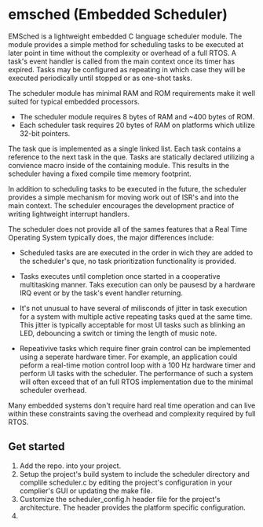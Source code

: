 # emsched (Embedded Scheduler)

EMSched is a lightweight embedded C language scheduler module. The module provides a simple method for scheduling tasks to be executed at later point in time without the complexity or overhead of a full RTOS.  A task's event handler is called from the main context once its timer has expired.  Tasks may be configured as repeating in which case they will be executed periodically until stopped or as one-shot tasks.  

The scheduler module has minimal RAM and ROM requirements make it well suited for typical embedded processors.

* The scheduler module requires 8 bytes of RAM and ~400 bytes of ROM.
* Each scheduler task requires 20 bytes of RAM on platforms which utilize 32-bit pointers.

The task que is implemented as a single linked list.  Each task contains a reference to the next task in the que.  Tasks are statically declared utilizing a convience macro inside of the containing module.  This results in the scheduler having a fixed compile time memory footprint.  

In addition to scheduling tasks to be executed in the future, the scheduler provides a simple mechanism for moving work out of ISR's and into the main context.  The scheduler encourages the development practice of writing lightweight interrupt handlers.
                                                            
The scheduler does not provide all of the sames features that a Real Time Operating System typically does, the major differences include:

* Scheduled tasks are are executed in the order in wich they are added to the scheduler's que, no task prioritization functionality is provided.  

* Tasks executes until completion once started in a cooperative multitasking manner.  Taks execution can only be pausesd by a hardware IRQ event or by the task's event handler returning.
                                                                            
* It's not unusual to have several of milisconds of jitter in task execution for a system with multiple active repeating tasks qued at the same time.  This jitter is typically acceptable for most UI tasks such as blinking an LED, debouncing a switch or timing the length of music note.  
    
* Repeativive tasks which require finer grain control can be implemented using a seperate hardware timer.  For example, an application could peform a real-time motion control loop with a 100 Hz hardware timer and perform UI tasks with the scheduler.  The performance of such a system will often exceed that of an full RTOS implementation due to the minimal scheduler overhead. 
                                                        
Many embedded systems don't require hard real time operation and can live within these constraints saving the overhead and complexity required by full RTOS.    

## Get started

1. Add the repo. into your project.
2. Setup the project's build system to include the scheduler directory and complile scheduler.c by editing the project's configuration in your complier's GUI or updating the make file.
3. Customize the scheduler_config.h header file for the project's architecture.   The header provides the platform specific configuration.
4. 


